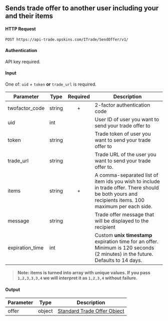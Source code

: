 ## Sends trade offer to another user including your and their items

#### HTTP Request

`POST https://api-trade.opskins.com/ITrade/SendOffer/v1/`

#### Authentication

API key required.

#### Input

One of: `uid` + `token` **or** `trade_url` is required.

Parameter | Type | Required   | Description
--------- | -----| :--------: | -----------
twofactor_code | string | + | 2-factor authentication code
uid | int | | User ID of user you want to send your trade offer to
token | string | | Trade token of user you want to send your trade offer to
trade_url | string | | Trade URL of the user you want to send your trade offer to.
items | string | + | A comma-separated list of item ids you wish to include in trade offer. There should be both yours and recipients items. 100 maximum per each side.
message | string | | Trade offer message that will be displayed to the recipient
expiration_time | int | | Custom **unix timestamp** expiration time for an offer. Minimum is 120 seconds (2 minutes) in the future. Defaults to 14 days.

> **Note: items is turned into array with unique values.  If you pass `1,2,3,3,3,4` we will interpret it as `1,2,3,4` without failure.**
    
#### Output

Parameter | Type | Description
--------- | -----| -------- 
offer     | object    | [Standard Trade Offer Object](/ITrade.md#standard-trade-offer-object)
